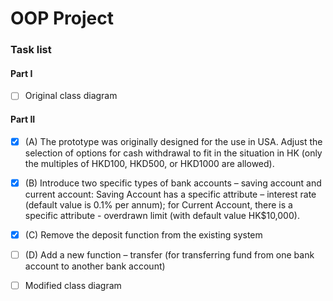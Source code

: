 # OOP Project
### Task list
#### Part I
- [ ] Original class diagram

#### Part II
- [x] (A) The prototype was originally designed for the use in USA. Adjust the selection of options for cash withdrawal to fit in the situation in HK (only the multiples of HKD100, HKD500, or HKD1000 are allowed).

- [x] (B) Introduce two specific types of bank accounts – saving account and current account: Saving Account has a specific attribute – interest rate (default value is 0.1% per annum); for Current Account, there is a specific attribute - overdrawn limit (with default value HK$10,000).

- [x] (C) Remove the deposit function from the existing system

- [ ] (D) Add a new function – transfer (for transferring fund from one bank account to another bank account)

- [ ] Modified class diagram
